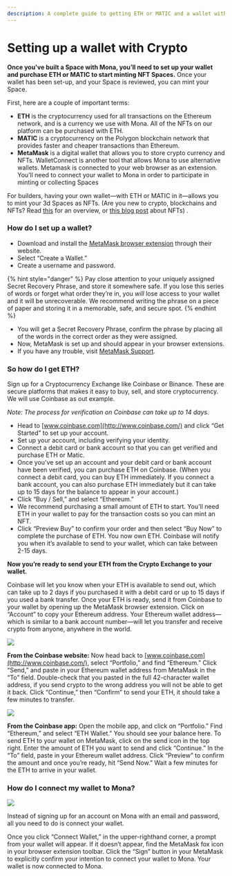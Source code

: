 ```yaml
---
description: A complete guide to getting ETH or MATIC and a wallet with MetaMask
---
```


# Setting up a wallet with Crypto

**Once you've built a Space with Mona, you’ll need to set up your wallet and purchase ETH or MATIC to start minting NFT Spaces.**  Once your wallet has been set-up, and your Space is reviewed, you can mint your Space.

First, here are a couple of important terms:

* **ETH** is the cryptocurrency used for all transactions on the Ethereum network, and is a currency we use with Mona. All of the NFTs on our platform can be purchased with ETH.&#x20;
* **MATIC** is a cryptocurrency on the Polygon blockchain network that provides faster and cheaper transactions than Ethereum.
* **MetaMask** is a digital wallet that allows you to store crypto currency and NFTs. WalletConnect is another tool that allows Mona to use alternative wallets. Metamask is connected to your web browser as an extension. You’ll need to connect your wallet to Mona in order to participate in minting or collecting Spaces

For builders, having your own wallet—with ETH or MATIC in it—allows you to mint your 3d Spaces as NFTs. (Are you new to crypto, blockchains and NFTs? Read [this](https://docs.mona.gallery/guides/web-3.0-introduction) for an overview, or [this blog post](https://ethereum.org/en/nft/) about NFTs) .

### **How do I set up a wallet?** <a href="#how-do-i-set-up-a-wallet" id="how-do-i-set-up-a-wallet"></a>

* Download and install the [MetaMask browser extension](https://metamask.io/download.html) through their website.
* Select “Create a Wallet.”
* Create a username and password.

{% hint style="danger" %}
Pay close attention to your uniquely assigned Secret Recovery Phrase, and store it somewhere safe. If you lose this series of words or forget what order they’re in, you _will_ lose access to your wallet and it will be unrecoverable. We recommend writing the phrase on a piece of paper and storing it in a memorable, safe, and secure spot.
{% endhint %}

* You will get a Secret Recovery Phrase, confirm the phrase by placing all of the words in the correct order as they were assigned.
* Now, MetaMask is set up and should appear in your browser extensions.
* If you have any trouble, visit [MetaMask Support](https://metamask.zendesk.com/hc/en-us).

### **So how do I get ETH?** <a href="#this-is-all-starting-to-make-sense-so-how-do-i-get-eth" id="this-is-all-starting-to-make-sense-so-how-do-i-get-eth"></a>

Sign up for a Cryptocurrency Exchange like Coinbase or Binance. These are secure platforms that makes it easy to buy, sell, and store cryptocurrency. We will use Coinbase as out example.

_Note: The process for verification on Coinbase can take up to 14 days._

* Head to [www.coinbase.com](http://www.coinbase.com/) and click “Get Started” to set up your account.
* Set up your account, including verifying your identity.
* Connect a debit card or bank account so that you can get verified and purchase ETH or Matic.
* Once you’ve set up an account and your debit card or bank account have been verified, you can purchase ETH on Coinbase. (When you connect a debit card, you can buy ETH immediately. If you connect a bank account, you can also purchase ETH immediately but it can take up to 15 days for the balance to appear in your account.)
* Click “Buy / Sell,” and select “Ethereum.”
* We recommend purchasing a small amount of ETH to start. You'll need ETH in your wallet to pay for the transaction costs so you can mint an NFT.
* Click “Preview Buy” to confirm your order and then select “Buy Now” to complete the purchase of ETH. You now own ETH. Coinbase will notify you when it’s available to send to your wallet, which can take between 2-15 days.

**Now you’re ready to send your ETH from the Crypto Exchange to your wallet.**

Coinbase will let you know when your ETH is available to send out, which can take up to 2 days if you purchased it with a debit card or up to 15 days if you used a bank transfer. Once your ETH is ready, send it from Coinbase to your wallet by opening up the MetaMask browser extension. Click on “Account” to copy your Ethereum address. Your Ethereum wallet address—which is similar to a bank account number—will let you transfer and receive crypto from anyone, anywhere in the world.&#x20;

![](broken-reference)

**From the Coinbase website:** Now head back to [www.coinbase.com](http://www.coinbase.com/), select “Portfolio,” and find “Ethereum.” Click “Send,” and paste in your Ethereum wallet address from MetaMask in the “To” field. Double-check that you pasted in the full 42-character wallet address, if you send crypto to the wrong address you will not be able to get it back. Click “Continue,” then “Confirm” to send your ETH, it should take a few minutes to transfer.

![](broken-reference)

**From the Coinbase app:** Open the mobile app, and click on “Portfolio.” Find “Ethereum,” and select “ETH Wallet.” You should see your balance here. To send ETH to your wallet on MetaMask, click on the send icon in the top right. Enter the amount of ETH you want to send and click “Continue.” In the “To” field, paste in your Ethereum wallet address. Click “Preview” to confirm the amount and once you’re ready, hit “Send Now.” Wait a few minutes for the ETH to arrive in your wallet.



### How do I connect my wallet to Mona?

![](broken-reference)

Instead of signing up for an account on Mona with an email and password, all you need to do is connect your wallet.

Once you click “Connect Wallet,” in the upper-righthand corner, a prompt from your wallet will appear. If it doesn’t appear, find the MetaMask fox icon in your browser extension toolbar. Click the “Sign” button in your MetaMask to explicitly confirm your intention to connect your wallet to Mona. Your wallet is now connected to Mona.
